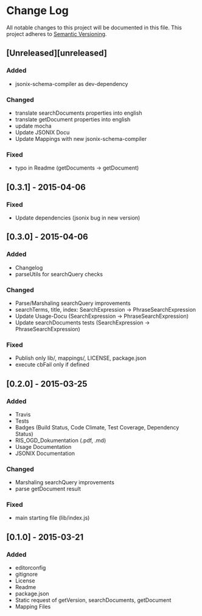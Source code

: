 # Change Log
All notable changes to this project will be documented in this file.
This project adheres to [Semantic Versioning](http://semver.org/).

## [Unreleased][unreleased]
### Added
- jsonix-schema-compiler as dev-dependency

### Changed
- translate searchDocuments properties into english
- translate getDocument properties into english
- update mocha
- Update JSONIX Docu
- Update Mappings with new jsonix-schema-compiler

### Fixed
- typo in Readme (getDocuments -> getDocument)


## [0.3.1] - 2015-04-06
### Fixed
- Update dependencies (jsonix bug in new version)


## [0.3.0] - 2015-04-06
### Added
- Changelog
- parseUtils for searchQuery checks

### Changed
- Parse/Marshaling searchQuery improvements
- searchTerms, title, index: SearchExpression -> PhraseSearchExpression
- Update Usage-Docu (SearchExpression -> PhraseSearchExpression)
- Update searchDocuments tests (SearchExpression -> PhraseSearchExpression)

### Fixed
- Publish only lib/, mappings/, LICENSE, package.json
- execute cbFail only if defined


## [0.2.0] - 2015-03-25
### Added
- Travis
- Tests
- Badges (Build Status, Code Climate, Test Coverage, Dependency Status)
- RIS_OGD_Dokumentation (.pdf, .md)
- Usage Documentation
- JSONIX Documentation

### Changed
- Marshaling searchQuery improvements
- parse getDocument result

### Fixed
- main starting file (lib/index.js)


## [0.1.0] - 2015-03-21
### Added
- editorconfig
- gitignore
- License
- Readme
- package.json
- Static request of getVersion, searchDocuments, getDocument
- Mapping Files
